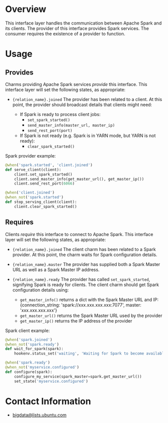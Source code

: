 # Overview

This interface layer handles the communication between Apache Spark and its
clients. The provider of this interface provides Spark services.
The consumer requires the existence of a provider to function.


# Usage

## Provides

Charms providing Apache Spark services *provide* this interface. This
interface layer will set the following states, as appropriate:

  * `{relation_name}.joined` The provider has been related to a client. At this
  point, the provider should broadcast details that clients might need:

    * If Spark is ready to process client jobs:
        * `set_spark_started()`
        * `send_master_info(master_url, master_ip)`
        * `send_rest_port(port)`
    * If Spark is not ready (e.g. Spark is in YARN mode, but YARN is not ready):
        * `clear_spark_started()`

Spark provider example:

```python
@when('spark.started', 'client.joined')
def serve_client(client):
    client.set_spark_started()
    client.send_master_info(get_master_url(), get_master_ip())
    client.send_rest_port(6066)

@when('client.joined')
@when_not('spark.started')
def stop_serving_client(client):
    client.clear_spark_started()
```

## Requires

Clients *require* this interface to connect to Apache Spark. This interface
layer will set the following states, as appropriate:

  * `{relation_name}.joined` The client charm has been related to a Spark
  provider. At this point, the charm waits for Spark configuration details.

  * `{relation_name}.master`  The provider has supplied both a Spark Master
  URL as well as a Spark Master IP address.

  * `{relation_name}.ready`  The provider has called `set_spark_started`,
  signifying Spark is ready for clients. The client charm should get Spark
  configuration details using:
    * `get_master_info()` returns a dict with the Spark Master URL and IP:
          {connection_string: 'spark://xxx.xxx.xxx.xxx:7077',
           master: 'xxx.xxx.xxx.xxx'}
    * `get_master_url()` returns the Spark Master URL used by the provider
    * `get_master_ip()` returns the IP address of the provider

Spark client example:

```python
@when('spark.joined')
@when_not('spark.ready')
def wait_for_spark(spark):
    hookenv.status_set('waiting', 'Waiting for Spark to become available')

@when('spark.ready')
@when_not('myservice.configured')
def configure(spark):
    configure_my_service(spark_master=spark.get_master_url())
    set_state('myservice.configured')
```


# Contact Information

- <bigdata@lists.ubuntu.com>
